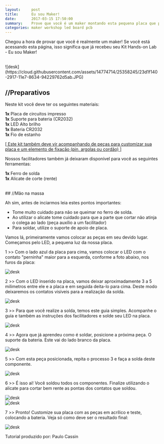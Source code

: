 ```yaml
---
layout:     post
title:      Eu sou Maker!
date:       2017-03-15 17:50:00
summary:    Prove que você é um maker montando esta pequena placa que pode ser um broche, um colar ou um chaveiro.
categories: maker workshop led board pcb
---
```


Chegou a hora de provar que você é realmente um maker! 
Se você está acessando esta página, isso significa que já recebeu seu <span class="bg-dark-gray white">Kit Hands-on Lab - Eu sou Maker!

<br>
![desk](https://cloud.githubusercontent.com/assets/14774714/25358245/23d1f140-2917-11e7-8634-94229762d5ab.JPG)

## //Preparativos

Neste kit você deve ter os seguintes materiais:

  __1x__ Placa de circuitos impresso<br>
  __1x__ Suporte para bateria (CR2032)<br>
  __1x__ LED Alto brilho<br>
  __1x__ Bateria CR2032<br>
  __1x__ Fio de estanho
  
[<ins> Este kit também deve vir acompanhando de peças para customizar sua placa e um elemento de fixação (pin, argolas ou cordão) <ins>]
<br>
 
Nossos facilitadores também já deixaram disponível para você as seguintes ferramentas:

  __1x__ Ferro de solda<br>
  __1x__ Alicate de corte (rente)
    
<br>    
## //Mão na massa

Ah sim, antes de inciarmos leia estes pontos importantes:
  * Tome muito cuidado para não se queimar no ferro de solda.
  * Ao utilizar o alicate tome cuidado para que a parte que cortar não atinja o colega ao lado (peça auxílio a um facilitador)
  * Para soldar, utilize o suporte de apoio de placa.

Vamos lá, primeiramente vamos colocar as peças em seu devido lugar. Começamos pelo LED, a pequena luz da nossa placa.

1 >> Com o lado azul da placa para cima, vamos colocar o LED com o contato "perninha" maior para a esquerda, conforme a foto abaixo, nos furos da placa:

![desk](https://cloud.githubusercontent.com/assets/14774714/25358304/569844da-2917-11e7-8fdd-6665318dda74.JPG)

2 >> Com o LED inserido na placa, vamos deixar aproximadamente 3 a 5 milimetros entre ele e a placa e em seguida deita-lo para cima. Deste modo deixaremos os contatos visíveis para a realização da solda.

![desk](https://cloud.githubusercontent.com/assets/14774714/25358306/5699695a-2917-11e7-8df9-d5957ac4d48b.JPG)

3 >> Para que você realize a solda, temos este guia simples. Acompanhe o guia e também as instruções dos facilitadores e solde seu LED na placa. 

![desk](https://cloud.githubusercontent.com/assets/14774714/25358315/56c60dc0-2917-11e7-8d7e-a89796f11ed2.JPG)

4 >> Agora que já aprendeu como é soldar, posicione a próxima peça. O suporte da bateria. Este vai do lado branco da placa. 

![desk](https://cloud.githubusercontent.com/assets/14774714/25358308/569b259c-2917-11e7-92c9-44228aebf094.JPG)

5 >> Com esta peça posicionada, repita o processo 3 e faça a solda deste componente.

![desk](https://cloud.githubusercontent.com/assets/14774714/25363170/031d9234-292f-11e7-8d16-b2270c9a2124.JPG)

6 >> É isso ai! Você soldou todos os componentes. Finalize utilizando o alicate para cortar bem rente as pontas dos contatos que soldou. 

![desk](https://cloud.githubusercontent.com/assets/14774714/25358314/56c2b99a-2917-11e7-96b8-b4dbd21e0d97.JPG)<br>
![desk](https://cloud.githubusercontent.com/assets/14774714/25358313/56c28254-2917-11e7-832d-5b26b889011d.JPG)<br>

7 >> Pronto! Customize sua placa com as peças em acrílico e teste, colocando a bateria. Veja só como deve ser o resultado final:

![desk](https://cloud.githubusercontent.com/assets/14774714/25358309/569b772c-2917-11e7-9c8e-7f5ac9eebf4b.JPG)

Tutorial produzido por: Paulo Cassin
